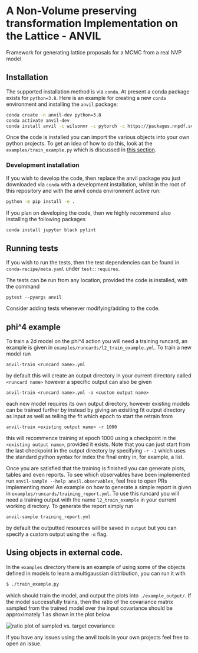# A Non-Volume preserving transformation Implementation on the Lattice - ANVIL

Framework for generating lattice proposals for a MCMC from a real NVP model

## Installation

The supported installation method is via `conda`. At present a conda package
exists for `python=3.8`. Here is an example for creating a new `conda`
environment and installing the `anvil` package:

```bash
conda create -n anvil-dev python=3.8
conda activate anvil-dev
conda install anvil -c wilsonmr -c pytorch -c https://packages.nnpdf.science/conda
```

Once the code is installed you can import the various objects into your own
python projects. To get an idea of how to do this, look at the
`examples/train_example.py` which is discussed in
[this section](##using-objects-in-external-code.).

### Development installation

If you wish to develop the code, then replace the anvil package you just downloaded
via `conda` with a development installation, whilst in the root of this
repository and with the anvil conda environment active run:

```bash
python -m pip install -e .
```

If you plan on developing the code, then we highly recommend also installing the following packages

```bash
conda install jupyter black pylint
```

## Running tests

If you wish to run the tests, then the test dependencies can be found in
`conda-recipe/meta.yaml` under `test::requires`.

The tests can be run from any location, provided the code is installed, with
the command

```
pytest --pyargs anvil
```

Consider adding tests whenever modifying/adding to the code.

## phi^4 example

To train a 2d model on the phi^4 action you will need a training runcard, an
example is given in `examples/runcards/l2_train_example.yml`. To train a new
model run

```
anvil-train <runcard name>.yml
```

by default this will create an output directory in your current directory
called `<runcard name>` however a specific output can also be given

```
anvil-train <runcard name>.yml -o <custom output name>
```

each new model requires its own output directory, however existing models can
be trained further by instead by giving an exisiting fit output directory as
input as well as telling the fit which epoch to start the retrain from

```
anvil-train <existing output name> -r 1000
```

this will recommence training at epoch 1000 using a checkpoint in the
`<existing output name>`, provided it exists. Note that you can just start from
the last checkpoint in the output directory by specifying `-r -1` which uses the
standard python syntax for index the final entry in, for example, a list.

Once you are satisfied that the training is finished you can generate plots,
tables and even reports. To see which observables have been implemented run
`anvil-sample --help anvil.observables`, feel free to open PRs implementing more!
An example on how to generate a simple report is given in
`examples/runcards/training_report.yml`. To use this runcard you will need a
training output with the name `l2_train_example` in your current working directory.
To generate the report simply run

```
anvil-sample training_report.yml
```

by default the outputted resources will be saved in `output` but you can specify
a custom output using the `-o` flag.

## Using objects in external code.

In the `examples` directory there is an example of using some of the objects
defined in models to learn a multigaussian distribution, you can run it with

```bash
$ ./train_example.py
```

which should train the model, and output the plots into `./example_output/`.
If the model successfully trains, then the ratio of the covariance matrix
sampled from the trained model over the input covariance should be approximately
1 as shown in the plot below

![ratio plot of sampled vs. target covariance](./examples/example_output/ratio.png)

if you have any issues using the anvil tools in your own projects feel free to
open an issue.

